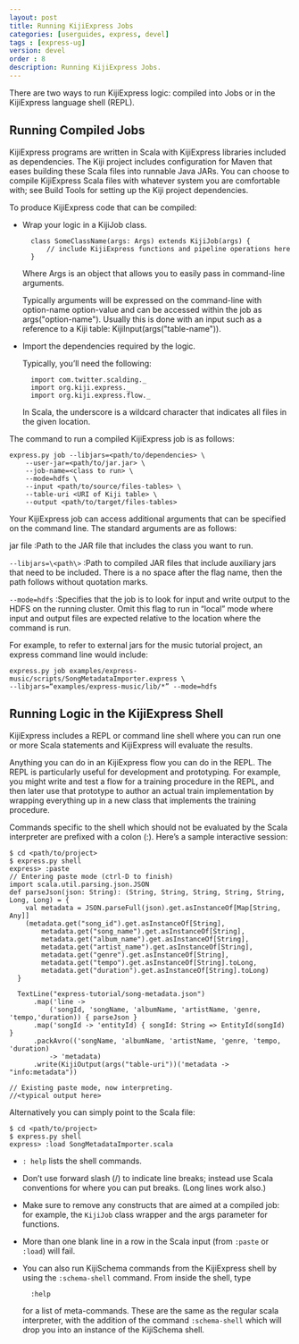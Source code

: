 ```yaml
---
layout: post
title: Running KijiExpress Jobs
categories: [userguides, express, devel]
tags : [express-ug]
version: devel
order : 8
description: Running KijiExpress Jobs.
---
```


There are two ways to run KijiExpress logic: compiled into Jobs or in the KijiExpress language shell (REPL).

## Running Compiled Jobs

KijiExpress programs are written in Scala with KijiExpress libraries included as dependencies. The Kiji project includes configuration for Maven that eases building these Scala files into runnable Java JARs. You can choose to compile KijiExpress Scala files with whatever system you are comfortable with; see Build Tools for setting up the Kiji project dependencies.

To produce KijiExpress code that can be compiled:

* Wrap your logic in a KijiJob class.

        class SomeClassName(args: Args) extends KijiJob(args) {
            // include KijiExpress functions and pipeline operations here
        }

    Where Args is an object that allows you to easily pass in command-line arguments.

    Typically arguments will be expressed on the command-line with   option-name option-value and can be accessed within the job as args("option-name"). Usually this is done with an input such as a reference to a Kiji table: KijiInput(args("table-name")).

* Import the dependencies required by the logic.

    Typically, you’ll need the following:

        import com.twitter.scalding._
        import org.kiji.express._
        import org.kiji.express.flow._

    In Scala, the underscore is a wildcard character that indicates all files in the given location.

The command to run a compiled KijiExpress job is as follows:

    express.py job --libjars=<path/to/dependencies> \
        --user-jar=<path/to/jar.jar> \
        --job-name=<class to run> \
        --mode=hdfs \
        --input <path/to/source/files-tables> \
        --table-uri <URI of Kiji table> \
        --output <path/to/target/files-tables>

Your KijiExpress job can access additional arguments that can be specified on the command line. The
standard arguments are as follows:

jar file
:Path to the JAR file that includes the class you want to run.

`--libjars=\<path\>`
:Path to compiled JAR files that include auxiliary jars that need to be included. There
is a no space after the flag name, then the path follows without quotation marks.

`--mode=hdfs`
:Specifies that the job is to look for input and write output to the HDFS on the running
cluster. Omit this flag to run in “local” mode where input and output files are expected
relative to the location where the command is run.

For example, to refer to external jars for the music tutorial project, an express command
line would include:

    express.py job examples/express-music/scripts/SongMetadataImporter.express \
    --libjars=“examples/express-music/lib/*” --mode=hdfs

## Running Logic in the KijiExpress Shell

KijiExpress includes a REPL or command line shell where you can run one or more Scala
statements and KijiExpress will evaluate the results.

Anything you can do in an KijiExpress flow you can do in the REPL. The REPL is particularly
useful for development and prototyping. For example, you might write and test a flow for a
training procedure in the REPL, and then later use that prototype to author an actual train
implementation by wrapping everything up in a new class that implements the training procedure.

Commands specific to the shell which should not be evaluated by the Scala interpreter are
prefixed with a colon (:). Here’s a sample interactive session:

    $ cd <path/to/project>
    $ express.py shell
    express> :paste
    // Entering paste mode (ctrl-D to finish)
    import scala.util.parsing.json.JSON
    def parseJson(json: String): (String, String, String, String, String, Long, Long) = {
        val metadata = JSON.parseFull(json).get.asInstanceOf[Map[String, Any]]
        (metadata.get("song_id").get.asInstanceOf[String],
            metadata.get("song_name").get.asInstanceOf[String],
            metadata.get("album_name").get.asInstanceOf[String],
            metadata.get("artist_name").get.asInstanceOf[String],
            metadata.get("genre").get.asInstanceOf[String],
            metadata.get("tempo").get.asInstanceOf[String].toLong,
            metadata.get("duration").get.asInstanceOf[String].toLong)
      }

      TextLine("express-tutorial/song-metadata.json")
          .map('line ->
              ('songId, 'songName, 'albumName, 'artistName, 'genre, 'tempo,'duration)) { parseJson }
          .map('songId -> 'entityId) { songId: String => EntityId(songId) }
          .packAvro(('songName, 'albumName, 'artistName, 'genre, 'tempo, 'duration)
              -> 'metadata)
          .write(KijiOutput(args("table-uri"))('metadata -> "info:metadata"))

    // Existing paste mode, now interpreting.
    //<typical output here>

Alternatively you can simply point to the Scala file:

    $ cd <path/to/project>
    $ express.py shell
    express> :load SongMetadataImporter.scala


* `: help` lists the shell commands.

* Don’t use forward slash (/) to indicate line breaks; instead use Scala conventions for
where you can put breaks. (Long lines work also.)

* Make sure to remove any constructs that are aimed at a compiled job: for example, the
`KijiJob` class wrapper and the args parameter for functions.

* More than one blank line in a row in the Scala input (from `:paste` or `:load`) will fail.

* You can also run KijiSchema commands from the KijiExpress shell by using the `:schema-shell`
  command.  From inside the shell, type

        :help

   for a list of meta-commands.  These are the same as the regular scala interpreter, with the
addition of the command `:schema-shell` which will drop you into an instance of the KijiSchema
shell.
